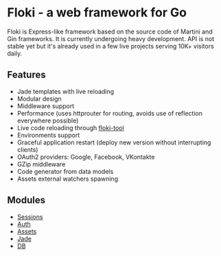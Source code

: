 # Floki - a web framework for Go

Floki is Express-like framework based on the source code of Martini and Gin frameworks. It is currently undergoing heavy development. API is not stable yet but it's already used in a few live projects serving 10K+ visitors daily.

## Features
* Jade templates with live reloading
* Modular design
* Middleware support
* Performance (uses httprouter for routing, avoids use of reflection everywhere possible)
* Live code reloading through [floki-tool](https://github.com/go-floki/floki-tool)
* Environments support
* Graceful application restart (deploy new version without interrupting clients)
* OAuth2 providers: Google, Facebook, VKontakte
* GZip middleware
* Code generator from data models
* Assets external watchers spawning

## Modules
* [Sessions](https://github.com/go-floki/sessions)
* [Auth](https://github.com/go-floki/auth)
* [Assets](https://github.com/go-floki/assets)
* [Jade](https://github.com/go-floki/jade)
* [DB](https://github.com/go-floki/db)
